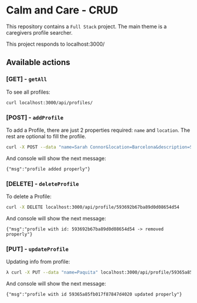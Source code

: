 # Calm and Care - CRUD

This repository contains a `Full Stack` project. The main theme is a caregivers profile searcher.

This project responds to localhost:3000/


## Available actions

### [**GET**] - `getAll`

To see all profiles: 

`curl localhost:3000/api/profiles/`


### [**POST**] - `addProfile`

To add a Profile, there are just 2 properties required: `name` and `location`. The rest are optional to fill the profile.

```bash
curl -X POST --data "name=Sarah Connor&location=Barcelona&description=Something about&experience=more things&education=studies&price=30&phone=123123123&availability=1&profileimage=http://www.linkmesh.com/imagenes/temas3/the_sarah_connor_chronicles/a_cameron.jpg" localhost:3000/api/profiles/
```

And console will show the next message:

`{"msg":"profile added properly"}`

### [**DELETE**] - `deleteProfile`

To delete a Profile:

```bash
curl -X DELETE localhost:3000/api/profile/593692b67ba89d0d08654d54
```

And console will show the next message:

`{"msg":"profile with id: 593692b67ba89d0d08654d54 -> removed properly"}`

### [**PUT**] - `updateProfile`

Updating info from profile:

```bash
λ curl -X PUT --data "name=Paquita" localhost:3000/api/profile/59365a85fb017f87847d4020
```

And console will show the next message:

`{"msg":"profile with id 59365a85fb017f87847d4020 updated properly"}`

